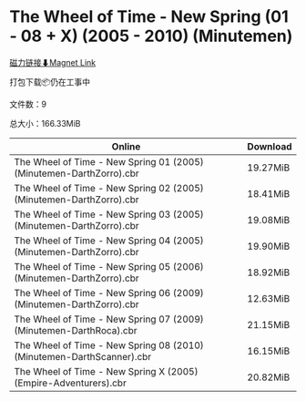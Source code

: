 # The Wheel of Time - New Spring (01 - 08 + X) (2005 - 2010) (Minutemen)

[磁力链接⬇Magnet Link](magnet:?xt=urn:btih:6ceb8856fea1106ac5027a920ea3cab2cbed3cd7&dn=The%20Wheel%20of%20Time%20-%20New%20Spring%20%2801%20-%2008%20%2B%20X%29%20%282005%20-%202010%29%20%28Minutemen%29)

打包下载📦仍在工事中

文件数：9

总大小：166.33MiB

Online | Download
--- | ---
The Wheel of Time - New Spring 01 (2005) (Minutemen-DarthZorro).cbr | 19.27MiB
The Wheel of Time - New Spring 02 (2005) (Minutemen-DarthZorro).cbr | 18.41MiB
The Wheel of Time - New Spring 03 (2005) (Minutemen-DarthZorro).cbr | 19.08MiB
The Wheel of Time - New Spring 04 (2005) (Minutemen-DarthZorro).cbr | 19.90MiB
The Wheel of Time - New Spring 05 (2006) (Minutemen-DarthZorro).cbr | 18.92MiB
The Wheel of Time - New Spring 06 (2009) (Minutemen-DarthZorro).cbr | 12.63MiB
The Wheel of Time - New Spring 07 (2009) (Minutemen-DarthRoca).cbr | 21.15MiB
The Wheel of Time - New Spring 08 (2010) (Minutemen-DarthScanner).cbr | 16.15MiB
The Wheel of Time - New Spring X (2005) (Empire-Adventurers).cbr | 20.82MiB